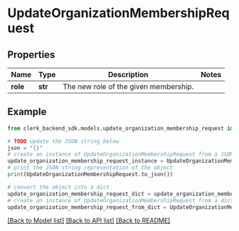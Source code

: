 # UpdateOrganizationMembershipRequest


## Properties

Name | Type | Description | Notes
------------ | ------------- | ------------- | -------------
**role** | **str** | The new role of the given membership. | 

## Example

```python
from clerk_backend_sdk.models.update_organization_membership_request import UpdateOrganizationMembershipRequest

# TODO update the JSON string below
json = "{}"
# create an instance of UpdateOrganizationMembershipRequest from a JSON string
update_organization_membership_request_instance = UpdateOrganizationMembershipRequest.from_json(json)
# print the JSON string representation of the object
print(UpdateOrganizationMembershipRequest.to_json())

# convert the object into a dict
update_organization_membership_request_dict = update_organization_membership_request_instance.to_dict()
# create an instance of UpdateOrganizationMembershipRequest from a dict
update_organization_membership_request_from_dict = UpdateOrganizationMembershipRequest.from_dict(update_organization_membership_request_dict)
```
[[Back to Model list]](../README.md#documentation-for-models) [[Back to API list]](../README.md#documentation-for-api-endpoints) [[Back to README]](../README.md)


